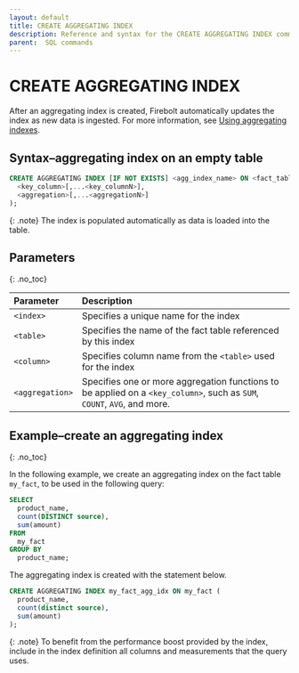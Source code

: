 ```yaml
---
layout: default
title: CREATE AGGREGATING INDEX
description: Reference and syntax for the CREATE AGGREGATING INDEX command.
parent:  SQL commands
---
```


# CREATE AGGREGATING INDEX

After an aggregating index is created, Firebolt automatically updates the index as new data is ingested. For more information, see [Using aggregating indexes](/using-indexes/using-aggregating-indexes.md).
## Syntax&ndash;aggregating index on an empty table

```sql
CREATE AGGREGATING INDEX [IF NOT EXISTS] <agg_index_name> ON <fact_table_name> (
  <key_column>[,...<key_columnN>],
  <aggregation>[,...<aggregationN>]
);
```

{: .note}
The index is populated automatically as data is loaded into the table.


## Parameters 
{: .no_toc} 

| Parameter           | Description               |
| :------------------- | :------------------------------- |
| `<index>`  | Specifies a unique name for the index                                                                                   |
| `<table>` | Specifies the name of the fact table referenced by this index                                                           |
| `<column>`      | Specifies column name from the `<table>` used for the index                                                   |
| `<aggregation>`     | Specifies one or more aggregation functions to be applied on a `<key_column>`, such as `SUM`, `COUNT`, `AVG`, and more. |

## Example&ndash;create an aggregating index
{: .no_toc}

In the following example, we create an aggregating index on the fact table `my_fact`, to be used in the following query:

```sql
SELECT
  product_name,
  count(DISTINCT source),
  sum(amount)
FROM
  my_fact
GROUP BY
  product_name;
```

The aggregating index is created with the statement below.

```sql
CREATE AGGREGATING INDEX my_fact_agg_idx ON my_fact (
  product_name,
  count(distinct source),
  sum(amount)
);
```

{: .note}
To benefit from the performance boost provided by the index, include in the index definition all columns and measurements that the query uses.
